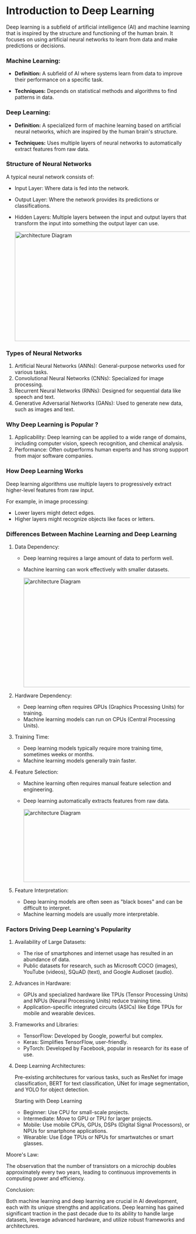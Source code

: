 # Introduction to Deep Learning

Deep learning is a subfield of artificial intelligence (AI) and machine learning that is inspired by the structure and functioning of the human brain. It focuses on using artificial neural networks to learn from data and make predictions or decisions.

### Machine Learning:

- **Definition:** A subfield of AI where systems learn from data to improve their performance on a specific task.

- **Techniques:** Depends on statistical methods and algorithms to find patterns in data.

### Deep Learning:

   - **Definition:** A specialized form of machine learning based on artificial neural networks, which are inspired by the human brain's 
       structure.

   - **Techniques:** Uses multiple layers of neural networks to automatically extract features from raw data.

### Structure of Neural Networks

A typical neural network consists of:

 - Input Layer: Where data is fed into the network.
 - Output Layer: Where the network provides its predictions or classifications.
 - Hidden Layers: Multiple layers between the input and output layers that transform the input into something the output layer can use.

   <p>
            <img src="https://github.com/mayaworld13/100-days-Deep-learning/assets/127987256/d6327031-b88b-43a1-a053-f65198b8a1a9" 
            alt="architecture Diagram" width="700" height="300" />
        </p>


### Types of Neural Networks

1. Artificial Neural Networks (ANNs): General-purpose networks used for various tasks.
2. Convolutional Neural Networks (CNNs): Specialized for image processing.
3. Recurrent Neural Networks (RNNs): Designed for sequential data like speech and text.
4. Generative Adversarial Networks (GANs): Used to generate new data, such as images and text.

### Why Deep Learning is Popular ?
1. Applicability: Deep learning can be applied to a wide range of domains, including computer vision, speech recognition, and chemical analysis.
2. Performance: Often outperforms human experts and has strong support from major software companies.

### How Deep Learning Works
Deep learning algorithms use multiple layers to progressively extract higher-level features from raw input.

For example, in image processing:
- Lower layers might detect edges.
- Higher layers might recognize objects like faces or letters.

### Differences Between Machine Learning and Deep Learning

1. Data Dependency:

    - Deep learning requires a large amount of data to perform well.
    - Machine learning can work effectively with smaller datasets.

       <p>
            <img src="https://github.com/mayaworld13/100-days-Deep-learning/assets/127987256/ead9ccfe-f92d-4610-9823-3f889907b7b0" 
            alt="architecture Diagram" width="700" height="300" />
        </p>

2. Hardware Dependency:

     - Deep learning often requires GPUs (Graphics Processing Units) for training.
     - Machine learning models can run on CPUs (Central Processing Units).

3. Training Time:

      - Deep learning models typically require more training time, sometimes weeks or months.
      - Machine learning models generally train faster.

4. Feature Selection:

   -  Machine learning often requires manual feature selection and engineering.
   -  Deep learning automatically extracts features from raw data.


      <p>
            <img src="https://github.com/mayaworld13/100-days-Deep-learning/assets/127987256/eb7f50fc-ea88-4428-b066-b1507e47e087" 
            alt="architecture Diagram" width="700" height="200" />
        </p>


5. Feature Interpretation:

     - Deep learning models are often seen as "black boxes" and can be difficult to interpret.
     - Machine learning models are usually more interpretable.

### Factors Driving Deep Learning's Popularity

1. Availability of Large Datasets:

   -  The rise of smartphones and internet usage has resulted in an abundance of data.
   -  Public datasets for research, such as Microsoft COCO (images), YouTube (videos), SQuAD (text), and Google Audioset (audio).

2. Advances in Hardware:

    - GPUs and specialized hardware like TPUs (Tensor Processing Units) and NPUs (Neural Processing Units) reduce training time.
    - Application-specific integrated circuits (ASICs) like Edge TPUs for mobile and wearable devices.

3. Frameworks and Libraries:

    - TensorFlow: Developed by Google, powerful but complex.
    - Keras: Simplifies TensorFlow, user-friendly.
    - PyTorch: Developed by Facebook, popular in research for its ease of use.

4. Deep Learning Architectures:

    Pre-existing architectures for various tasks, such as ResNet for image classification, BERT for text classification, UNet for image 
    segmentation, and YOLO for object detection.

     Starting with Deep Learning

      - Beginner: Use CPU for small-scale projects.
      - Intermediate: Move to GPU or TPU for larger projects.
      - Mobile: Use mobile CPUs, GPUs, DSPs (Digital Signal Processors), or NPUs for smartphone applications.
      - Wearable: Use Edge TPUs or NPUs for smartwatches or smart glasses.

Moore's Law:

The observation that the number of transistors on a microchip doubles approximately every two years, leading to continuous improvements in computing power and efficiency.

Conclusion: 

Both machine learning and deep learning are crucial in AI development, each with its unique strengths and applications. Deep learning has gained significant traction in the past decade due to its ability to handle large datasets, leverage advanced hardware, and utilize robust frameworks and architectures.
